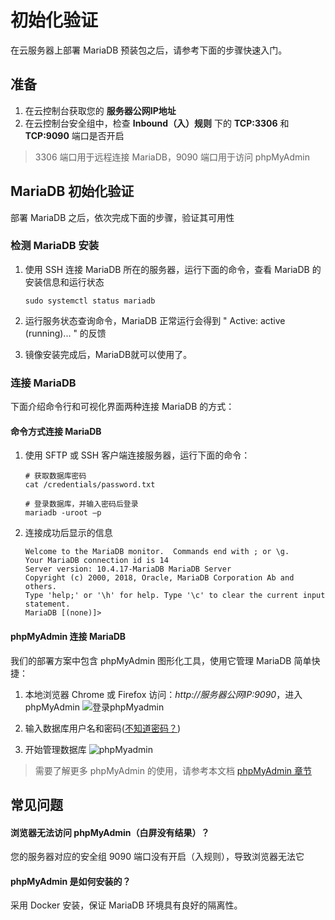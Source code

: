# 初始化验证

在云服务器上部署 MariaDB 预装包之后，请参考下面的步骤快速入门。

## 准备

1. 在云控制台获取您的 **服务器公网IP地址** 
2. 在云控制台安全组中，检查 **Inbound（入）规则** 下的 **TCP:3306** 和 **TCP:9090** 端口是否开启

> 3306 端口用于远程连接 MariaDB，9090 端口用于访问 phpMyAdmin

## MariaDB 初始化验证

部署 MariaDB 之后，依次完成下面的步骤，验证其可用性

### 检测 MariaDB 安装

1. 使用 SSH 连接 MariaDB 所在的服务器，运行下面的命令，查看 MariaDB 的安装信息和运行状态
   ```
   sudo systemctl status mariadb
   ```
2. 运行服务状态查询命令，MariaDB 正常运行会得到 " Active: active (running)... " 的反馈

3. 镜像安装完成后，MariaDB就可以使用了。

### 连接 MariaDB

下面介绍命令行和可视化界面两种连接 MariaDB 的方式：

#### 命令方式连接 MariaDB

1. 使用 SFTP 或 SSH 客户端连接服务器，运行下面的命令：
   ```
   # 获取数据库密码
   cat /credentials/password.txt

   # 登录数据库，并输入密码后登录
   mariadb -uroot –p
   ```

2. 连接成功后显示的信息
   ```
   Welcome to the MariaDB monitor.  Commands end with ; or \g.
   Your MariaDB connection id is 14
   Server version: 10.4.17-MariaDB MariaDB Server
   Copyright (c) 2000, 2018, Oracle, MariaDB Corporation Ab and others.
   Type 'help;' or '\h' for help. Type '\c' to clear the current input statement.
   MariaDB [(none)]>
   ```

#### phpMyAdmin 连接 MariaDB

我们的部署方案中包含 phpMyAdmin 图形化工具，使用它管理 MariaDB 简单快捷：

1. 本地浏览器 Chrome 或 Firefox 访问：*http://服务器公网IP:9090*，进入phpMyAdmin
  ![登录phpMyadmin](https://libs.websoft9.com/Websoft9/DocsPicture/zh/mysql/phpmyadmin-logincn-websoft9.png)

2. 输入数据库用户名和密码([不知道密码？](/zh/stack-accounts.md#mariadb))

3. 开始管理数据库
  ![phpMyadmin](https://libs.websoft9.com/Websoft9/DocsPicture/zh/mysql/phpmyadmin-adddb-websoft9.png)

> 需要了解更多 phpMyAdmin 的使用，请参考本文档 [phpMyAdmin 章节](/zh/solution-phpmyadmin.md)

## 常见问题

#### 浏览器无法访问 phpMyAdmin（白屏没有结果）？

您的服务器对应的安全组 9090 端口没有开启（入规则），导致浏览器无法它

#### phpMyAdmin 是如何安装的？

采用 Docker 安装，保证 MariaDB 环境具有良好的隔离性。
